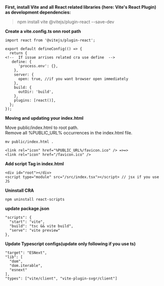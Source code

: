 **First, install Vite and all React related libraries (here: Vite's React Plugin) as development dependencies:**

> npm install vite @vitejs/plugin-react --save-dev

**Create a vite.config.ts onn root path**

``` import { defineConfig } from 'vite';
import react from '@vitejs/plugin-react';

export default defineConfig(() => {
  return {
<!--  If issue arrises related cra use define  -->
   define: {
      'process.env': {},
    },
    server: {
      open: true, //if you want browser open immediately
    },
    build: {
      outDir: 'build',
    },
    plugins: [react()],
  };
});
```

**Moving and updating your index.html**

Move public/index.html to root path.<br>
Remove all %PUBLIC_URL% occurrences in the index.html file.

``` 
mv public/index.html .
```

```
<link rel="icon" href="%PUBLIC_URL%/favicon.ico" /> =>=>
<link rel="icon" href="/favicon.ico" />
```

**Add script Tag in index.html**

```
<div id="root"></div>
<script type="module" src="/src/index.tsx"></script> // jsx if you use JS
```

**Uninstall CRA**

```
npm uninstall react-scripts
```

**update package.json**

```
"scripts": {
  "start": "vite",
  "build": "tsc && vite build",
  "serve": "vite preview"
},
```

**Update Typescript configs(update only following if you use ts)**
```
"target": "ESNext",
"lib": [
  "dom",
  "dom.iterable",
  "esnext"
],
"types": ["vite/client", "vite-plugin-svgr/client"]
 ```
